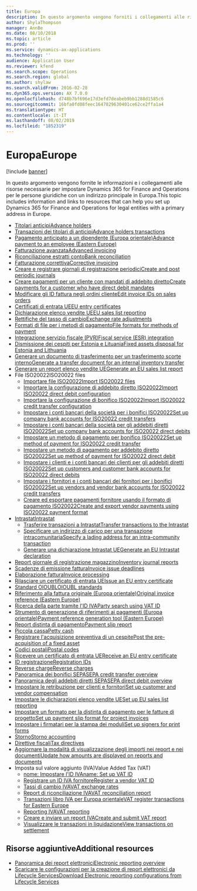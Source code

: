 ```yaml
---
title: Europa
description: In questo argomento vengono forniti i collegamenti alle risorse della documentazione Microsoft Dynamics 365 for Finance and Operations per l'Europa.
author: ShylaThompson
manager: AnnBe
ms.date: 08/10/2018
ms.topic: article
ms.prod: ''
ms.service: dynamics-ax-applications
ms.technology: ''
audience: Application User
ms.reviewer: kfend
ms.search.scope: Operations
ms.search.region: global
ms.author: shylaw
ms.search.validFrom: 2016-02-28
ms.dyn365.ops.version: AX 7.0.0
ms.openlocfilehash: d748b7bf696e17d3efd7deabeb9bb1288d1585c6
ms.sourcegitcommit: 16bfa0fd08feec1647829630401ce62ce2ffa1a4
ms.translationtype: HT
ms.contentlocale: it-IT
ms.lasthandoff: 08/02/2019
ms.locfileid: "1852319"
---
```

# <a name="europe"></a><span data-ttu-id="2b1ba-103">Europa</span><span class="sxs-lookup"><span data-stu-id="2b1ba-103">Europe</span></span> 

[!include [banner](../includes/banner.md)]

<span data-ttu-id="2b1ba-104">In questo argomento vengono fornite le informazioni e i collegamenti alle risorse necessarie per impostare Dynamics 365 for Finance and Operations per le persone giuridiche con un indirizzo principale in Europa.</span><span class="sxs-lookup"><span data-stu-id="2b1ba-104">This topic includes information and links to resources that can help you set up Dynamics 365 for Finance and Operations for legal entities with a primary address in Europe.</span></span> 

- [<span data-ttu-id="2b1ba-105">Titolari anticipi</span><span class="sxs-lookup"><span data-stu-id="2b1ba-105">Advance holders</span></span>](emea-advance-holders.md)
 - [<span data-ttu-id="2b1ba-106">Transazioni dei titolari di anticipi</span><span class="sxs-lookup"><span data-stu-id="2b1ba-106">Advance holders transactions</span></span>](emea-advance-holders-transactions.md)
 - [<span data-ttu-id="2b1ba-107">Pagamento anticipato a un dipendente (Europa orientale)</span><span class="sxs-lookup"><span data-stu-id="2b1ba-107">Advance payment to an employee (Eastern Europe)</span></span>](tasks/advance-payment-employee.md)
- [<span data-ttu-id="2b1ba-108">Fatturazione avanzata</span><span class="sxs-lookup"><span data-stu-id="2b1ba-108">Advanced invoicing</span></span>](emea-advance-invoice.md)
- [<span data-ttu-id="2b1ba-109">Riconciliazione estratti conto</span><span class="sxs-lookup"><span data-stu-id="2b1ba-109">Bank reconciliation</span></span>](emea-bank-reconciliation.md)
- [<span data-ttu-id="2b1ba-110">Fatturazione correttiva</span><span class="sxs-lookup"><span data-stu-id="2b1ba-110">Corrective invoicing</span></span>](emea-corrective-invoice.md)
- [<span data-ttu-id="2b1ba-111">Creare e registrare giornali di registrazione periodici</span><span class="sxs-lookup"><span data-stu-id="2b1ba-111">Create and post periodic journals</span></span>](emea-create-post-periodic-journals.md)
- [<span data-ttu-id="2b1ba-112">Creare pagamenti per un cliente con mandati di addebito diretto</span><span class="sxs-lookup"><span data-stu-id="2b1ba-112">Create payments for a customer who have direct debit mandates</span></span>](tasks/create-payments-customers-who-have-direct-debit-mandates.md)
- [<span data-ttu-id="2b1ba-113">Modificare gli ID fattura negli ordini cliente</span><span class="sxs-lookup"><span data-stu-id="2b1ba-113">Edit invoice IDs on sales orders</span></span>](emea-edit-invoice-id-sales-orders.md)
- [<span data-ttu-id="2b1ba-114">Certificati di entrata UE</span><span class="sxs-lookup"><span data-stu-id="2b1ba-114">EU entry certificates</span></span>](emea-entry-certificates.md)
- [<span data-ttu-id="2b1ba-115">Dichiarazione elenco vendite UE</span><span class="sxs-lookup"><span data-stu-id="2b1ba-115">EU sales list reporting</span></span>](emea-eu-sales-list.md)
- [<span data-ttu-id="2b1ba-116">Rettifiche del tasso di cambio</span><span class="sxs-lookup"><span data-stu-id="2b1ba-116">Exchange rate adjustments</span></span>](emea-exchange-rate-adjustments.md)
- [<span data-ttu-id="2b1ba-117">Formati di file per i metodi di pagamento</span><span class="sxs-lookup"><span data-stu-id="2b1ba-117">File formats for methods of payment</span></span>](emea-select-file-formats-for-the-method-of-payments.md)
- [<span data-ttu-id="2b1ba-118">Integrazione servizio fiscale (PVR)</span><span class="sxs-lookup"><span data-stu-id="2b1ba-118">Fiscal service (ESR) integration</span></span>](emea-fiscal-service-integration.md)
- [<span data-ttu-id="2b1ba-119">Dismissione dei cespiti per Estonia e Lituania</span><span class="sxs-lookup"><span data-stu-id="2b1ba-119">Fixed assets disposal for Estonia and Lithuania</span></span>](emea-credit-note-reverse-fixed-asset-sale.md)
- [<span data-ttu-id="2b1ba-120">Generare un documento di trasferimento per un trasferimento scorte interno</span><span class="sxs-lookup"><span data-stu-id="2b1ba-120">Generate a transfer document for an internal inventory transfer</span></span>](tasks/transfer-document-internal-inventory-transfer.md)
- [<span data-ttu-id="2b1ba-121">Generare un report elenco vendite UE</span><span class="sxs-lookup"><span data-stu-id="2b1ba-121">Generate an EU sales list report</span></span>](tasks/eur-00011-eu-sales-list-report.md)
- <span data-ttu-id="2b1ba-122">File ISO20022</span><span class="sxs-lookup"><span data-stu-id="2b1ba-122">ISO20022 files</span></span>
  - [<span data-ttu-id="2b1ba-123">Importare file ISO20022</span><span class="sxs-lookup"><span data-stu-id="2b1ba-123">Import ISO20022 files</span></span>](emea-ISO20022-file-formats.md)
  - [<span data-ttu-id="2b1ba-124">Importare la configurazione di addebito diretto ISO20022</span><span class="sxs-lookup"><span data-stu-id="2b1ba-124">Import ISO20022 direct debit configuration</span></span>](tasks/import-iso20022-direct-debit-configuration.md)
  - [<span data-ttu-id="2b1ba-125">Importare la configurazione di bonifico ISO20022</span><span class="sxs-lookup"><span data-stu-id="2b1ba-125">Import ISO20022 credit transfer configuration</span></span>](tasks/import-iso20022-credit-transfer-configuration.md)
  - [<span data-ttu-id="2b1ba-126">Impostare i conti bancari della società per i bonifici ISO20022</span><span class="sxs-lookup"><span data-stu-id="2b1ba-126">Set up company bank accounts for ISO20022 credit transfers</span></span>](tasks/set-up-company-bank-accounts-iso20022-credit-transfers.md)
  - [<span data-ttu-id="2b1ba-127">Impostare i conti bancari della società per gli addebiti diretti ISO20022</span><span class="sxs-lookup"><span data-stu-id="2b1ba-127">Set up company bank accounts for ISO20022 direct debits</span></span>](tasks/set-up-company-bank-accounts-iso20022-direct-debits.md)
  - [<span data-ttu-id="2b1ba-128">Impostare un metodo di pagamento per bonifico ISO20022</span><span class="sxs-lookup"><span data-stu-id="2b1ba-128">Set up method of payment for ISO20022 credit transfer</span></span>](tasks/set-up-method-payment-iso20022-credit-transfer.md)
  - [<span data-ttu-id="2b1ba-129">Impostare un metodo di pagamento per addebito diretto ISO20022</span><span class="sxs-lookup"><span data-stu-id="2b1ba-129">Set up method of payment for ISO20022 direct debit</span></span>](tasks/setup-method-payment-iso20022-direct-debit.md)
  - [<span data-ttu-id="2b1ba-130">Impostare i clienti e i conti bancari dei clienti per gli addebiti diretti ISO20022</span><span class="sxs-lookup"><span data-stu-id="2b1ba-130">Set up customers and customer bank accounts for ISO20022 direct debits</span></span>](tasks/set-up-bank-accounts-iso20022-direct-debits.md)
  - [<span data-ttu-id="2b1ba-131">Impostare i fornitori e i conti bancari dei fornitori per i bonifici ISO20022</span><span class="sxs-lookup"><span data-stu-id="2b1ba-131">Set up vendors and vendor bank accounts for ISO20022 credit transfers</span></span>](tasks/set-up-vendor-iso20022-credit-transfers.md)
  - [<span data-ttu-id="2b1ba-132">Creare ed esportare pagamenti fornitore usando il formato di pagamento ISO20022</span><span class="sxs-lookup"><span data-stu-id="2b1ba-132">Create and export vendor payments using ISO20022 payment format</span></span>](tasks/create-export-vendor-payments-iso20022-payment-format.md)
- [<span data-ttu-id="2b1ba-133">Intrastat</span><span class="sxs-lookup"><span data-stu-id="2b1ba-133">Intrastat</span></span>](emea-intrastat.md)
  - [<span data-ttu-id="2b1ba-134">Trasferire transazioni a Intrastat</span><span class="sxs-lookup"><span data-stu-id="2b1ba-134">Transfer transactions to the Intrastat</span></span>](tasks/transfer-transactions-intrastat.md)
  - [<span data-ttu-id="2b1ba-135">Specificare un indirizzo di carico per una transazione intracomunitaria</span><span class="sxs-lookup"><span data-stu-id="2b1ba-135">Specify a lading address for an intra-community transaction</span></span>](tasks/eur-00002-specify-lading-address-intra-community.md)
  - [<span data-ttu-id="2b1ba-136">Generare una dichiarazione Intrastat UE</span><span class="sxs-lookup"><span data-stu-id="2b1ba-136">Generate an EU Intrastat declaration</span></span>](tasks/eur-00002-eu-intrastat-declaration.md)
- [<span data-ttu-id="2b1ba-137">Report giornale di registrazione magazzino</span><span class="sxs-lookup"><span data-stu-id="2b1ba-137">Inventory journal reports</span></span>](emea-set-up-report-inventory-journal-names.md)
- [<span data-ttu-id="2b1ba-138">Scadenze di emissione fattura</span><span class="sxs-lookup"><span data-stu-id="2b1ba-138">Invoice issue deadlines</span></span>](emea-invoice-issue-deadline.md)
- [<span data-ttu-id="2b1ba-139">Elaborazione fattura</span><span class="sxs-lookup"><span data-stu-id="2b1ba-139">Invoice processing</span></span>](emea-invoice-processing.md)
- [<span data-ttu-id="2b1ba-140">Rilasciare un certificato di entrata UE</span><span class="sxs-lookup"><span data-stu-id="2b1ba-140">Issue an EU entry certificate</span></span>](tasks/eur-00012-issue-eu-entry-certificate.md)
- [<span data-ttu-id="2b1ba-141">Standard OIOUBL</span><span class="sxs-lookup"><span data-stu-id="2b1ba-141">OIOUBL standards</span></span>](emea-oioubl-standards-electronic-invoicing.md)
- [<span data-ttu-id="2b1ba-142">Riferimento alla fattura originale (Europa orientale)</span><span class="sxs-lookup"><span data-stu-id="2b1ba-142">Original invoice reference (Eastern Europe)</span></span>](tasks/ee-00004-original-invoice-reference.md)
- [<span data-ttu-id="2b1ba-143">Ricerca della parte tramite l'ID IVA</span><span class="sxs-lookup"><span data-stu-id="2b1ba-143">Party search using VAT ID</span></span>](tasks/eur-00015-party-search-vat-id.md)
- [<span data-ttu-id="2b1ba-144">Strumento di generazione di riferimenti ai pagamenti (Europa orientale)</span><span class="sxs-lookup"><span data-stu-id="2b1ba-144">Payment reference generation tool (Eastern Europe)</span></span>](tasks/ee-00015-payment-reference-generation-tool.md)
- [<span data-ttu-id="2b1ba-145">Report distinta di pagamento</span><span class="sxs-lookup"><span data-stu-id="2b1ba-145">Payment slip report</span></span>](emea-eur-payment-slip-report-giro.md)
- [<span data-ttu-id="2b1ba-146">Piccola cassa</span><span class="sxs-lookup"><span data-stu-id="2b1ba-146">Petty cash</span></span>](emea-petty-cash.md)
- [<span data-ttu-id="2b1ba-147">Registrare l'acquisizione preventiva di un cespite</span><span class="sxs-lookup"><span data-stu-id="2b1ba-147">Post the pre-acquisition of a fixed asset</span></span>](emea-pre-acquisition-acquisition-fixed-asset.md)
- [<span data-ttu-id="2b1ba-148">Codici postali</span><span class="sxs-lookup"><span data-stu-id="2b1ba-148">Postal codes</span></span>](emea-import-create-postal-codes-manually.md)
- [<span data-ttu-id="2b1ba-149">Ricevere un certificato di entrata UE</span><span class="sxs-lookup"><span data-stu-id="2b1ba-149">Receive an EU entry certificate</span></span>](tasks/eur-00012-receive-eu-entry-certificate.md)
- [<span data-ttu-id="2b1ba-150">ID registrazione</span><span class="sxs-lookup"><span data-stu-id="2b1ba-150">Registration IDs</span></span>](emea-registration-ids.md)
- [<span data-ttu-id="2b1ba-151">Reverse charge</span><span class="sxs-lookup"><span data-stu-id="2b1ba-151">Reverse charges</span></span>](emea-reverse-charge.md)
- [<span data-ttu-id="2b1ba-152">Panoramica dei bonifici SEPA</span><span class="sxs-lookup"><span data-stu-id="2b1ba-152">SEPA credit transfer overview</span></span>](../accounts-payable/sepa-credit-transfer.md)
- [<span data-ttu-id="2b1ba-153">Panoramica degli addebiti diretti SEPA</span><span class="sxs-lookup"><span data-stu-id="2b1ba-153">SEPA direct debit overview</span></span>](../accounts-receivable/sepa-direct-debit-overview.md)
- [<span data-ttu-id="2b1ba-154">Impostare le retribuzione per clienti e fornitori</span><span class="sxs-lookup"><span data-stu-id="2b1ba-154">Set up customer and vendor compensation</span></span>](emea-compensation-customer-vendor-transactions.md)
- [<span data-ttu-id="2b1ba-155">Impostare le dichiarazioni elenco vendite UE</span><span class="sxs-lookup"><span data-stu-id="2b1ba-155">Set up EU sales list reporting</span></span>](tasks/eur-00011-eu-sales-list-reporting.md)
- [<span data-ttu-id="2b1ba-156">Impostare un formato per la distinta di pagamento per le fatture di progetto</span><span class="sxs-lookup"><span data-stu-id="2b1ba-156">Set up payment slip format for project invoices</span></span>](tasks/set-up-payment-slip-format-project-invoices.md)
- [<span data-ttu-id="2b1ba-157">Impostare i firmatari per la stampa dei moduli</span><span class="sxs-lookup"><span data-stu-id="2b1ba-157">Set up signers for print forms</span></span>](emea-set-up-signers-for-printing-forms.md)
- [<span data-ttu-id="2b1ba-158">Storno</span><span class="sxs-lookup"><span data-stu-id="2b1ba-158">Storno accounting</span></span>](emea-storno.md)
- [<span data-ttu-id="2b1ba-159">Direttive fiscali</span><span class="sxs-lookup"><span data-stu-id="2b1ba-159">Tax directives</span></span>](emea-tax-directives.md)
- [<span data-ttu-id="2b1ba-160">Aggiornare la modalità di visualizzazione degli importi nei report e nei documenti</span><span class="sxs-lookup"><span data-stu-id="2b1ba-160">Update how amounts are displayed on reports and documents</span></span>](emea-amount-printing-forms.md)
- <span data-ttu-id="2b1ba-161">Imposta sul valore aggiunto (IVA)</span><span class="sxs-lookup"><span data-stu-id="2b1ba-161">Value Added Tax (VAT)</span></span>
  - [<span data-ttu-id="2b1ba-162">nome: Impostare l'ID IVA</span><span class="sxs-lookup"><span data-stu-id="2b1ba-162">name: Set up VAT ID</span></span>](tasks/eur-00015-vat-id.md)
  - [<span data-ttu-id="2b1ba-163">Registrare un ID IVA fornitore</span><span class="sxs-lookup"><span data-stu-id="2b1ba-163">Register a vendor VAT ID</span></span>](tasks/eur-00015-registration-vendor-vat-id.md)
  - [<span data-ttu-id="2b1ba-164">Tassi di cambio IVA</span><span class="sxs-lookup"><span data-stu-id="2b1ba-164">VAT exchange rates</span></span>](emea-vat-exchange-rate.md)
  - [<span data-ttu-id="2b1ba-165">Report di riconciliazione IVA</span><span class="sxs-lookup"><span data-stu-id="2b1ba-165">VAT reconciliation report</span></span>](tasks/eur-00018-vat-reconciliation-report.md)
  - [<span data-ttu-id="2b1ba-166">Transazioni libro IVA per Europa orientale</span><span class="sxs-lookup"><span data-stu-id="2b1ba-166">VAT register transactions for Eastern Europe</span></span>](emea-vat-register-transactions.md)
  - [<span data-ttu-id="2b1ba-167">Reporting IVA</span><span class="sxs-lookup"><span data-stu-id="2b1ba-167">VAT reporting</span></span>](emea-vat-reporting.md)
  - [<span data-ttu-id="2b1ba-168">Creare e inviare un report IVA</span><span class="sxs-lookup"><span data-stu-id="2b1ba-168">Create and submit VAT report</span></span>](tasks/create-submit-vat-report.md)
  - [<span data-ttu-id="2b1ba-169">Visualizzare le transazioni in liquidazione</span><span class="sxs-lookup"><span data-stu-id="2b1ba-169">View transactions on settlement</span></span>](emea-transactions-settlement-form.md)

## <a name="additional-resources"></a><span data-ttu-id="2b1ba-170">Risorse aggiuntive</span><span class="sxs-lookup"><span data-stu-id="2b1ba-170">Additional resources</span></span>

- [<span data-ttu-id="2b1ba-171">Panoramica dei report elettronici</span><span class="sxs-lookup"><span data-stu-id="2b1ba-171">Electronic reporting overview</span></span>](../../dev-itpro/analytics/general-electronic-reporting.md)
- [<span data-ttu-id="2b1ba-172">Scaricare le configurazioni per la creazione di report elettronici da Lifecycle Services</span><span class="sxs-lookup"><span data-stu-id="2b1ba-172">Download Electronic reporting configurations from Lifecycle Services</span></span>](../../dev-itpro/analytics/download-electronic-reporting-configuration-lcs.md)

